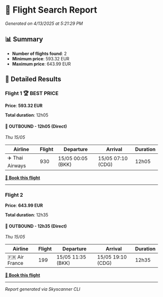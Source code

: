 # 🛫 Flight Search Report

*Generated on 4/13/2025 at 5:21:29 PM*

## 📊 Summary

- **Number of flights found**: 2
- **Minimum price**: 593.32 EUR
- **Maximum price**: 643.99 EUR

## 🎫 Detailed Results

### Flight 1 🏆 BEST PRICE

**Price**: **593.32 EUR**

**Total duration**: 12h05

#### 🛫 OUTBOUND - 12h05 (Direct)

*Thu 15/05*

| Airline | Flight | Departure | Arrival | Duration |
|-----------|-----|--------|---------|-------|
| ✈️ Thai Airways | 930 | 15/05 00:05 (BKK) | 15/05 07:10 (CDG) | 12h05 |

**[🔗 Book this flight](https://www.skyscanner.co.th/transport/flights/BKK/CDG/250515/config/9970-2505150005--31767-0-10413-2505150710?adultsv2=1&cabinclass=economy&childrenv2=&ref=home&rtn=0&preferdirects=false&outboundaltsenabled=false&inboundaltsenabled=false)**

---

### Flight 2

**Price**: **643.99 EUR**

**Total duration**: 12h35

#### 🛫 OUTBOUND - 12h35 (Direct)

*Thu 15/05*

| Airline | Flight | Departure | Arrival | Duration |
|-----------|-----|--------|---------|-------|
| 🇫🇷 Air France | 199 | 15/05 11:35 (BKK) | 15/05 19:10 (CDG) | 12h35 |

**[🔗 Book this flight](https://www.skyscanner.co.th/transport/flights/BKK/CDG/250515/config/9970-2505151135--32677-0-10413-2505151910?adultsv2=1&cabinclass=economy&childrenv2=&ref=home&rtn=0&preferdirects=false&outboundaltsenabled=false&inboundaltsenabled=false)**

---



*Report generated via Skyscanner CLI*